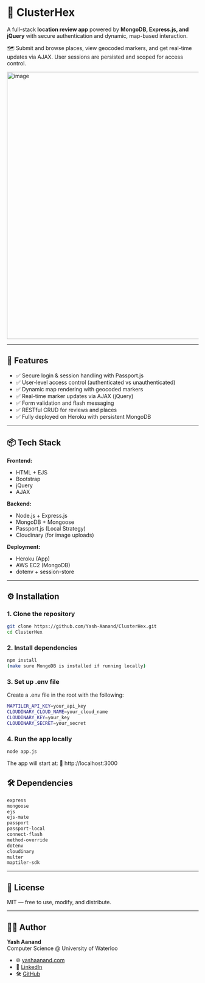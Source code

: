 # 📍 ClusterHex

A full-stack **location review app** powered by **MongoDB, Express.js, and jQuery** with secure authentication and dynamic, map-based interaction.

🗺️ Submit and browse places, view geocoded markers, and get real-time updates via AJAX. User sessions are persisted and scoped for access control.

<img  height="700" alt="image" src="https://github.com/user-attachments/assets/f86f2951-4583-401e-aa99-7cfcdad89b0b" />

---

## 🎯 Features

- ✅ Secure login & session handling with Passport.js
- ✅ User-level access control (authenticated vs unauthenticated)
- ✅ Dynamic map rendering with geocoded markers
- ✅ Real-time marker updates via AJAX (jQuery)
- ✅ Form validation and flash messaging
- ✅ RESTful CRUD for reviews and places
- ✅ Fully deployed on Heroku with persistent MongoDB

---

## 📦 Tech Stack

**Frontend:**
- HTML + EJS
- Bootstrap
- jQuery
- AJAX

**Backend:**
- Node.js + Express.js
- MongoDB + Mongoose
- Passport.js (Local Strategy)
- Cloudinary (for image uploads)

**Deployment:**
- Heroku (App)
- AWS EC2 (MongoDB)
- dotenv + session-store



---

## ⚙️ Installation

### 1. Clone the repository

```bash
git clone https://github.com/Yash-Aanand/ClusterHex.git
cd ClusterHex
```


### 2. Install dependencies
```bash
npm install
(make sure MongoDB is installed if running locally)
```

### 3. Set up .env file

Create a .env file in the root with the following:
```bash
MAPTILER_API_KEY=your_api_key
CLOUDINARY_CLOUD_NAME=your_cloud_name
CLOUDINARY_KEY=your_key
CLOUDINARY_SECRET=your_secret
```

### 4. Run the app locally
```bash
node app.js
```

The app will start at:
🔗 http://localhost:3000

## 🛠 Dependencies
```bash
express
mongoose
ejs
ejs-mate
passport
passport-local
connect-flash
method-override
dotenv
cloudinary
multer
maptiler-sdk
```

---

## 🔐 License

MIT — free to use, modify, and distribute.

---

## 👨‍💻 Author

**Yash Aanand**  
Computer Science @ University of Waterloo  

- 🌐 [yashaanand.com](https://yashaanand.com)
- 💼 [LinkedIn](https://www.linkedin.com/in/yash-aanand/)
- 🛠️ [GitHub](https://github.com/Yash-Aanand)



